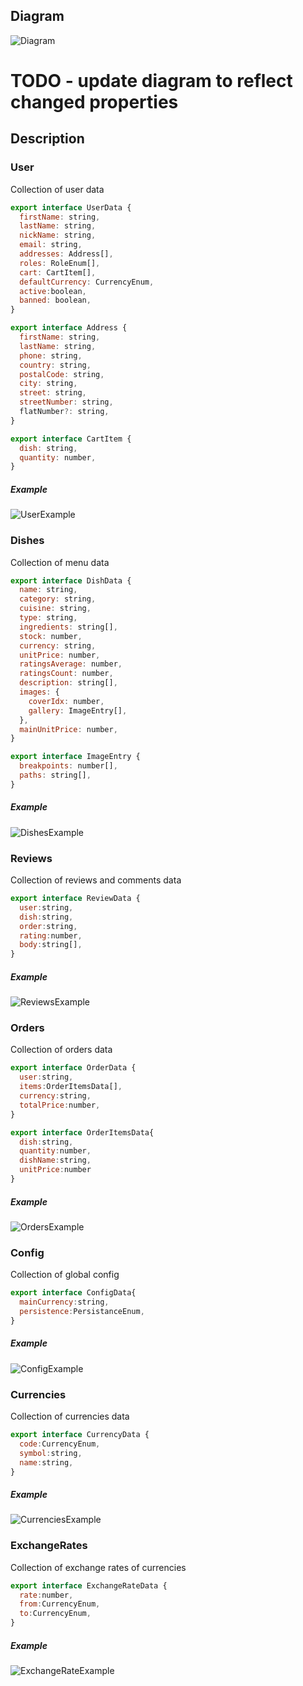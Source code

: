 ## Diagram

![Diagram](/docs/diagram/assets/diagram.png)

# TODO - update diagram to reflect changed properties

## Description
 
### **User**

Collection of user data

```js
export interface UserData {
  firstName: string,
  lastName: string,
  nickName: string,
  email: string,
  addresses: Address[],
  roles: RoleEnum[],
  cart: CartItem[],
  defaultCurrency: CurrencyEnum,
  active:boolean,
  banned: boolean,
}

```

```js
export interface Address {
  firstName: string,
  lastName: string,
  phone: string,
  country: string,
  postalCode: string,
  city: string,
  street: string,
  streetNumber: string,
  flatNumber?: string,
}
```
```js
export interface CartItem {
  dish: string,
  quantity: number,
}
```

##### Example

![UserExample](/docs/diagram/assets/example_user.png)

### **Dishes**

Collection of menu data

```js
export interface DishData {
  name: string,
  category: string,
  cuisine: string,
  type: string,
  ingredients: string[],
  stock: number,
  currency: string,
  unitPrice: number,
  ratingsAverage: number,
  ratingsCount: number,
  description: string[],
  images: {
    coverIdx: number,
    gallery: ImageEntry[],
  },
  mainUnitPrice: number,
}
```
```js
export interface ImageEntry {
  breakpoints: number[],
  paths: string[],
}
```

##### Example

![DishesExample](/docs/diagram/assets/example_dishes.png)

### **Reviews**

Collection of reviews and comments data

```js
export interface ReviewData {
  user:string,
  dish:string,
  order:string,
  rating:number,
  body:string[],
}
```

##### Example

![ReviewsExample](/docs/diagram/assets/example_reviews.png)

### **Orders**

Collection of orders data

```js
export interface OrderData {
  user:string,
  items:OrderItemsData[],
  currency:string,
  totalPrice:number,
}
```
```js
export interface OrderItemsData{
  dish:string,
  quantity:number,
  dishName:string,
  unitPrice:number
}
```

##### Example

![OrdersExample](/docs/diagram/assets/example_orders.png)

### **Config**

Collection of global config

```js
export interface ConfigData{
  mainCurrency:string,
  persistence:PersistanceEnum,
}
```

##### Example

![ConfigExample](/docs/diagram/assets/example_config.png)

### **Currencies**

Collection of currencies data

```js
export interface CurrencyData {
  code:CurrencyEnum,
  symbol:string,
  name:string,
}
```

##### Example

![CurrenciesExample](/docs/diagram/assets/example_currencies.png)

### **ExchangeRates**

Collection of exchange rates of currencies

```js
export interface ExchangeRateData {
  rate:number,
  from:CurrencyEnum,
  to:CurrencyEnum,
}
```

##### Example

![ExchangeRateExample](/docs/diagram/assets/example_exchangeRates.png)
